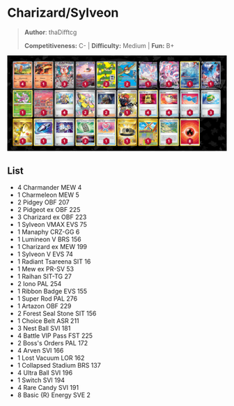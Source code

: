 # Charizard/Sylveon

> **Author**: thaDifftcg
> 
> **Competitiveness:** C- | **Difficulty:** Medium | **Fun:** B+

![decklist](../../!Images/Standard/7BST-MEW/Charizard-Sylveon.png)

## List
* 4 Charmander MEW 4
* 1 Charmeleon MEW 5
* 2 Pidgey OBF 207
* 2 Pidgeot ex OBF 225
* 3 Charizard ex OBF 223
* 1 Sylveon VMAX EVS 75
* 1 Manaphy CRZ-GG 6
* 1 Lumineon V BRS 156
* 1 Charizard ex MEW 199
* 1 Sylveon V EVS 74
* 1 Radiant Tsareena SIT 16
* 1 Mew ex PR-SV 53
* 1 Raihan SIT-TG 27
* 2 Iono PAL 254
* 1 Ribbon Badge EVS 155
* 1 Super Rod PAL 276
* 1 Artazon OBF 229
* 2 Forest Seal Stone SIT 156
* 1 Choice Belt ASR 211
* 3 Nest Ball SVI 181
* 4 Battle VIP Pass FST 225
* 2 Boss's Orders PAL 172
* 4 Arven SVI 166
* 1 Lost Vacuum LOR 162
* 1 Collapsed Stadium BRS 137
* 4 Ultra Ball SVI 196
* 1 Switch SVI 194
* 4 Rare Candy SVI 191
* 8 Basic {R} Energy SVE 2
